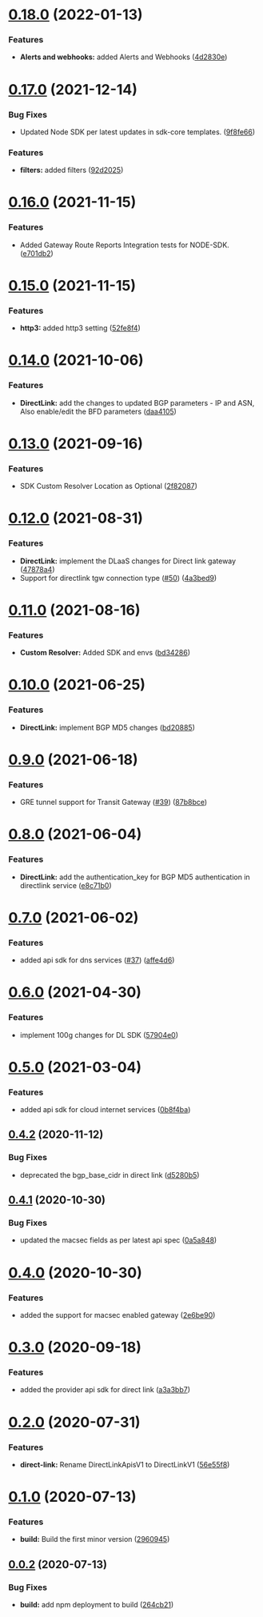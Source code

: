 # [0.18.0](https://github.com/IBM/networking-node-sdk/compare/v0.17.0...v0.18.0) (2022-01-13)


### Features

* **Alerts and webhooks:** added Alerts and Webhooks ([4d2830e](https://github.com/IBM/networking-node-sdk/commit/4d2830e0066b0b23b3a7f30621ce0314dae6654e))

# [0.17.0](https://github.com/IBM/networking-node-sdk/compare/v0.16.0...v0.17.0) (2021-12-14)


### Bug Fixes

* Updated Node SDK per latest updates in sdk-core templates. ([9f8fe66](https://github.com/IBM/networking-node-sdk/commit/9f8fe66ae7eb6b2cf933e8a8b8d957bbadc40c47))


### Features

* **filters:** added filters ([92d2025](https://github.com/IBM/networking-node-sdk/commit/92d20250439d519cb7e46f5dfe02efe844b5d58a))

# [0.16.0](https://github.com/IBM/networking-node-sdk/compare/v0.15.0...v0.16.0) (2021-11-15)


### Features

* Added Gateway Route Reports Integration tests for NODE-SDK. ([e701db2](https://github.com/IBM/networking-node-sdk/commit/e701db29851ddecd7adc57295c29a20ca84465fa))

# [0.15.0](https://github.com/IBM/networking-node-sdk/compare/v0.14.0...v0.15.0) (2021-11-15)


### Features

* **http3:** added http3 setting ([52fe8f4](https://github.com/IBM/networking-node-sdk/commit/52fe8f4058b92269bed9fa6061527a88929d6567))

# [0.14.0](https://github.com/IBM/networking-node-sdk/compare/v0.13.0...v0.14.0) (2021-10-06)


### Features

* **DirectLink:** add the changes to updated BGP parameters - IP and ASN, Also enable/edit the BFD parameters ([daa4105](https://github.com/IBM/networking-node-sdk/commit/daa410583b7853b74e4e8cb1b1d87408c9d16f14))

# [0.13.0](https://github.com/IBM/networking-node-sdk/compare/v0.12.0...v0.13.0) (2021-09-16)


### Features

* SDK Custom Resolver Location as Optional ([2f82087](https://github.com/IBM/networking-node-sdk/commit/2f82087a1bd388e886371671b70716d012901424))

# [0.12.0](https://github.com/IBM/networking-node-sdk/compare/v0.11.0...v0.12.0) (2021-08-31)


### Features

* **DirectLink:** implement the DLaaS changes for Direct link gateway ([47878a4](https://github.com/IBM/networking-node-sdk/commit/47878a45ff3a7ca49fdeb1a2eb46539eab309d83))
* Support for directlink tgw connection type ([#50](https://github.com/IBM/networking-node-sdk/issues/50)) ([4a3bed9](https://github.com/IBM/networking-node-sdk/commit/4a3bed985ba6423c6dbf2af04270d4c2569986be))

# [0.11.0](https://github.com/IBM/networking-node-sdk/compare/v0.10.0...v0.11.0) (2021-08-16)


### Features

* **Custom Resolver:** Added SDK and envs ([bd34286](https://github.com/IBM/networking-node-sdk/commit/bd3428682f70e76f10d1599cb679dc947ef7be63))

# [0.10.0](https://github.com/IBM/networking-node-sdk/compare/v0.9.0...v0.10.0) (2021-06-25)


### Features

* **DirectLink:** implement BGP MD5 changes ([bd20885](https://github.com/IBM/networking-node-sdk/commit/bd2088567b8c565a3b342f12c01e6515a2929f68))

# [0.9.0](https://github.com/IBM/networking-node-sdk/compare/v0.8.0...v0.9.0) (2021-06-18)


### Features

* GRE tunnel support for Transit Gateway ([#39](https://github.com/IBM/networking-node-sdk/issues/39)) ([87b8bce](https://github.com/IBM/networking-node-sdk/commit/87b8bce5d6d4501506748d896e76c0ac07aa7f6d))

# [0.8.0](https://github.com/IBM/networking-node-sdk/compare/v0.7.0...v0.8.0) (2021-06-04)


### Features

* **DirectLink:** add the authentication_key for BGP MD5 authentication in directlink service ([e8c71b0](https://github.com/IBM/networking-node-sdk/commit/e8c71b0463282a2f04983b8675b7e87d95781a18))

# [0.7.0](https://github.com/IBM/networking-node-sdk/compare/v0.6.0...v0.7.0) (2021-06-02)


### Features

* added api sdk for dns services  ([#37](https://github.com/IBM/networking-node-sdk/issues/37)) ([affe4d6](https://github.com/IBM/networking-node-sdk/commit/affe4d6106f677e950d34efc453b2a076de7e93a))

# [0.6.0](https://github.com/IBM/networking-node-sdk/compare/v0.5.0...v0.6.0) (2021-04-30)


### Features

* implement 100g changes for DL SDK ([57904e0](https://github.com/IBM/networking-node-sdk/commit/57904e075539c428ae99ace953ea33a1443fd22d))

# [0.5.0](https://github.com/IBM/networking-node-sdk/compare/v0.4.2...v0.5.0) (2021-03-04)


### Features

* added api sdk for cloud internet services ([0b8f4ba](https://github.com/IBM/networking-node-sdk/commit/0b8f4ba8fb8f582f1275b53afd14179d361405c3))

## [0.4.2](https://github.com/IBM/networking-node-sdk/compare/v0.4.1...v0.4.2) (2020-11-12)


### Bug Fixes

* deprecated the bgp_base_cidr in direct link ([d5280b5](https://github.com/IBM/networking-node-sdk/commit/d5280b5b84942aba1e291dd4961515c94a596bfd))

## [0.4.1](https://github.com/IBM/networking-node-sdk/compare/v0.4.0...v0.4.1) (2020-10-30)


### Bug Fixes

* updated the macsec fields as per latest api spec ([0a5a848](https://github.com/IBM/networking-node-sdk/commit/0a5a84859049514270dff3bca2452e2a25d857c0))

# [0.4.0](https://github.com/IBM/networking-node-sdk/compare/v0.3.0...v0.4.0) (2020-10-30)


### Features

* added the support for macsec enabled gateway ([2e6be90](https://github.com/IBM/networking-node-sdk/commit/2e6be9004aacb04824e4df3ff72b1c3f11784ab9))

# [0.3.0](https://github.com/IBM/networking-node-sdk/compare/v0.2.0...v0.3.0) (2020-09-18)


### Features

* added the provider api sdk for direct link ([a3a3bb7](https://github.com/IBM/networking-node-sdk/commit/a3a3bb7cae7c5081154fed758253abe36537e8e4))

# [0.2.0](https://github.com/IBM/networking-node-sdk/compare/v0.1.0...v0.2.0) (2020-07-31)


### Features

* **direct-link:** Rename DirectLinkApisV1 to DirectLinkV1 ([56e55f8](https://github.com/IBM/networking-node-sdk/commit/56e55f80bb215d8c628395516d07c6d51f5795b1))

# [0.1.0](https://github.com/IBM/networking-node-sdk/compare/v0.0.2...v0.1.0) (2020-07-13)


### Features

* **build:** Build the first minor version ([2960945](https://github.com/IBM/networking-node-sdk/commit/29609452ff036f3aa3bc34e7f32a5e5a3f713fa1))

## [0.0.2](https://github.com/IBM/networking-node-sdk/compare/v0.0.1...v0.0.2) (2020-07-13)


### Bug Fixes

* **build:** add npm deployment to build ([264cb21](https://github.com/IBM/networking-node-sdk/commit/264cb21a1d7cfef0017f568c7da01c1211eae130))
